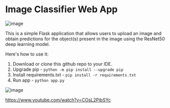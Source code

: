 # Image Classifier Web App

![image](https://user-images.githubusercontent.com/97152316/235314309-09cc562f-f48f-40ca-ba4b-4b3b0c5cbd6b.png)

This is a simple Flask application that allows users to upload an image and obtain predictions for the object(s) present in the image using the ResNet50 deep learning model. 


Here's how to use it: 
  
  1. Download or clone this github repo to your IDE.
  2. Upgrade pip - 
  ```python -m pip install --upgrade pip```
  3. Install requirements.txt -
  ```pip install -r requirements.txt```
  4. Run app -
  ```python app.py```

![image](https://user-images.githubusercontent.com/97152316/235314349-3488bb9e-354f-491d-b663-1edf30b00939.png)

https://www.youtube.com/watch?v=COsL2PibSYc
